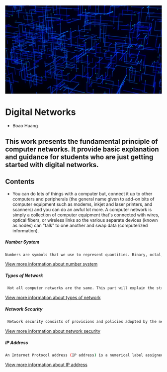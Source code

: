 ![Error](/IT2600_FinalProject/Network.png)

# **Digital Networks**
  - Boao Huang

**This work presents the fundamental principle of computer networks.** 
**It provide basic explanation and guidance for students who are just getting started with digital networks.**
---

## Contents

 - You can do lots of things with a computer but, connect it up to other computers and peripherals (the general name given to add-on bits of computer equipment such as modems, inkjet and laser printers, and scanners) and you can do an awful lot more. A computer network is simply a collection of computer equipment that's connected with wires, optical fibers, or wireless links so the various separate devices (known as nodes) can "talk" to one another and swap data (computerized information).
 
 ##### *Number System*
 ```sh
 Numbers are symbols that we use to represent quantities. Binary, octal, decimal and hexadecimal are four number systems used frequently in computing and networking. A numeral system (or system of numeration) is a writing system for expressing numbers; that is, a mathematical notation for representing numbers of a given set, using digits or other symbols in a consistent manner. The same sequence of symbols may represent different numbers in different numeral systems. 
```
[View more information about number system](NumberSystem.md)

 ##### *Types of Network*                                                                           
```sh
 Not all computer networks are the same. This part will explain the structures and functions of some computer networks. Different types of private networks are distinguished based on their sizes (in terms of the number of machines), their data transfer speeds, and their reach. 
```
[View more information about types of network](TypesOfNetwork.md)

 ##### *Network Security*                                                                           
```sh
 Network security consists of provisions and policies adopted by the network administrator to prevent and monitor unauthorized access, misuse, modification, or denial of the computer network and its network-accessible resources.[37] Network security is the authorization of access to data in a network, which is controlled by the network administrator. Users are assigned an ID and password that allows them access to information and programs within their authority. Network security is used on a variety of computer networks, both public and private, to secure daily transactions and communications among businesses, government agencies and individuals.
```
[View more information about network security](NetworkSecurity.md)

 ##### *IP Address*                                                                           
```sh
An Internet Protocol address (IP address) is a numerical label assigned to each device connected to a computer network that uses the Internet Protocol for communication. An IP address serves two principal functions: host or network interface identification and location addressing.
```
[View more information about IP address](IPaddress.md)
